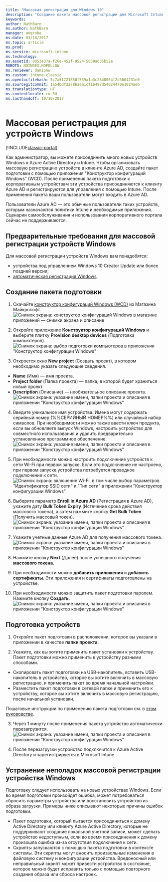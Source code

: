 ```yaml
---
title: "Массовая регистрация для Windows 10"
description: "Создание пакета массовой регистрации для Microsoft Intune"
keywords: 
author: NathBarn
ms.author: NathBarn
manager: angrobe
ms.date: 03/18/2017
ms.topic: article
ms.prod: 
ms.service: microsoft-intune
ms.technology: 
ms.assetid: 0053e37a-f26e-452f-9524-5039a635b52e
ROBOTS: NOINDEX,NOFOLLOW
ms.reviewer: damionw
ms.custom: intune-classic
ms.openlocfilehash: 5c7a51721850f539a1a3c2648054f2d3604231e0
ms.sourcegitcommit: 1a54bdf22786aea1cf1b497d54024470e1024aeb
ms.translationtype: HT
ms.contentlocale: ru-RU
ms.lasthandoff: 10/10/2017
---
```

# <a name="bulk-enrollment-for-windows-devices"></a>Массовая регистрация для устройств Windows

[!INCLUDE[classic-portal](../includes/classic-portal.md)]

Как администратор, вы можете присоединить много новых устройств Windows к Azure Active Directory и Intune. Чтобы организовать массовую регистрацию устройств в клиенте Azure AD, создайте пакет подготовки с помощью приложения "Конструктор конфигураций Windows" (WCD). После применения пакета подготовки к корпоративным устройствам эти устройства присоединяются к клиенту Azure AD и регистрируются для управления с помощью Intune. После применения пакета ваши пользователи могут входить в Azure AD.

Пользователи Azure AD — это обычные пользователи таких устройств, которым назначаются политики Intune и необходимые приложения. Сценарии самообслуживания и использования корпоративного портала сейчас не поддерживаются.

## <a name="prerequisites-for-windows-devices-bulk-enrollment"></a>Предварительные требования для массовой регистрации устройств Windows

Для массовой регистрации устройств Windows вам понадобятся:

- устройства под управлением Windows 10 Creator Update или более поздней версии;
- [автоматическая регистрация Windows](/intune-classic/deploy-use/set-up-windows-device-management-with-microsoft-intune#enable-windows-10-automatic-enrollment).

## <a name="create-a-provisioning-package"></a>Создание пакета подготовки

1. Скачайте [конструктор конфигураций Windows (WCD)](https://www.microsoft.com/store/apps/9nblggh4tx22) из Магазина Майкрософт.
![Снимок экрана: конструктор конфигураций Windows в магазине приложений — снимки экрана и описание](../media/bulk-enroll-store.png)

2. Откройте приложение **Конструктор конфигураций Windows** и выберите плитку **Provision desktop devices** (Подготовка компьютеров).
![Снимок экрана: выбор подготовки компьютеров в приложении "Конструктор конфигурации Windows"](../media/bulk-enroll-select.png)

3. Откроется окно **New project** (Создать проект), в котором необходимо указать следующие сведения.
  - **Name** (Имя) — имя проекта.
  - **Project folder** (Папка проекта) — папка, в которой будет храниться новый проект.
  - **Description** (Описание) — необязательное описание проекта. ![Снимок экрана: указание имени, папки проекта и описания в приложении "Конструктор конфигурации Windows"](../media/bulk-enroll-name.png)

4.  Введите уникальное имя устройства. Имена могут содержать серийный номер (%%СЕРИЙНЫЙ НОМЕР%%) или случайный набор символов. При необходимости можно также ввести ключ продукта, если вы обновляете выпуск Windows, настроить устройство для совместного использования и удалить предварительно установленное программное обеспечение.<BR>
![Снимок экрана: указание имени, папки проекта и описания в приложении "Конструктор конфигураций Windows"](../media/bulk-enroll-device.png)

5.  При необходимости можно настроить подключение устройств к сети Wi-Fi при первом запуске.  Если это подключение не настроено, при первом запуске устройства потребуется проводное подключение к сети.
![Снимок экрана: включение Wi-Fi, в том числе выбор параметров "Идентификатор SSID сети" и "Тип сети" в приложении "Конструктор конфигурации Windows"](../media/bulk-enroll-network.png)

6.  Выберите параметр **Enroll in Azure AD** (Регистрация в Azure AD), укажите дату **Bulk Token Expiry** (Истечение срока действия массового токена), а затем нажмите кнопку **Get Bulk Token** (Получить массовый токен).
![Снимок экрана: указание имени, папки проекта и описания в приложении "Конструктор конфигурации Windows"](../media/bulk-enroll-account.png)

7. Укажите учетные данные Azure AD для получения массового токена.
![Снимок экрана: указание имени, папки проекта и описания в приложении "Конструктор конфигурации Windows"](../media/bulk-enroll-cred.png)

8.  Нажмите кнопку **Next** (Далее) после успешного получения **массового токена**.

9. При необходимости можно **добавить приложения** и **добавить сертификаты**. Эти приложения и сертификаты подготовлены на устройстве.

10. При необходимости можно защитить пакет подготовки паролем.  Нажмите кнопку **Создать**.
![Снимок экрана: указание имени, папки проекта и описания в приложении "Конструктор конфигурации Windows"](../media/bulk-enroll-create.png)

## <a name="provision-devices"></a>Подготовка устройств

1. Откройте пакет подготовки в расположении, которое вы указали в приложении в качестве **папки проекта**.

2. Укажите, как вы хотите применить пакет установки к устройству.  Пакет подготовки можно применить к устройству разными способами.
 - Скопировать пакет подготовки на USB-накопитель, вставить USB-накопитель в устройство, которое вы хотите включить в массовую регистрацию, и применить пакет во время начальной настройки.
 - Разместить пакет подготовки в сетевой папке и применить его к устройству, которое вы хотите включить в массовую регистрацию, после начальной установки.

 Пошаговые инструкции по применению пакета подготовки см. в [этом руководстве](https://technet.microsoft.com/itpro/windows/configure/provisioning-apply-package).

3. Через 1 минуту после применения пакета устройство автоматически перезагрузится.
 ![Снимок экрана: указание имени, папки проекта и описания в приложении "Конструктор конфигурации Windows"](../media/bulk-enroll-add.png)

4. После перезагрузки устройство подключится к Azure Active Directory и зарегистрируется в Microsoft Intune.

## <a name="troubleshooting-windows-bulk-enrollment"></a>Устранение неполадок массовой регистрации устройства Windows

Подготовку следует использовать на новых устройствах Windows. Если во время подготовки произойдет ошибка, может потребоваться сбросить параметры устройства или восстановить устройство из образа загрузки. Примеры ниже описывают некоторые причины ошибок подготовки.

- Пакет подготовки, который пытается присоединиться к домену Active Directory или клиенту Azure Active Directory, которые не поддерживают создание локальной учетной записи, может сделать устройство недоступным, если во время присоединения к домену произошла ошибка из-за отсутствия подключения к сети.
- Скрипты запускаются с помощью пакета подготовки в контексте системы. Эти скрипты могут вносить произвольные изменения в файловую систему и конфигурации устройства. Вредоносный или неправильный скрипт может привести устройство в состояние, которое можно будет исправить только с помощью повторного создания образа или сброса настроек.
